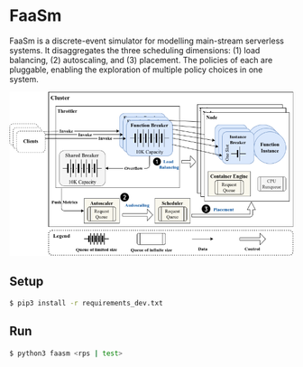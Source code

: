 # FaaSm

FaaSm is a discrete-event simulator for modelling main-stream serverless systems.
It disaggregates the three scheduling dimensions: (1) load balancing, (2) autoscaling, and (3) placement. The policies of each are pluggable, enabling the exploration of multiple policy choices in one system.

![Architecture of FaaSm](.github/figures/faasm_arch.png?raw=true "Architecture of FaaSm")

## Setup

```bash
$ pip3 install -r requirements_dev.txt
```

## Run

```bash
$ python3 faasm <rps | test>
```
